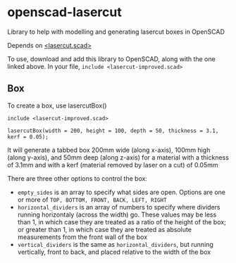 # openscad-lasercut
Library to help with modelling and generating lasercut boxes in OpenSCAD

Depends on [<lasercut.scad>](https://github.com/bmsleight/lasercut)

To use, download and add this library to OpenSCAD, along with the one linked above. In your file, `include <lasercut-improved.scad>`

## Box
To create a box, use lasercutBox()
```
include <lasercut-improved.scad>

lasercutBox(width = 200, height = 100, depth = 50, thickness = 3.1, kerf = 0.05);
```
It will generate a tabbed box 200mm wide (along x-axis), 100mm high (along y-axis), and 50mm deep (along z-axis) for a material with a thickness of 3.1mm and with a kerf (material removed by laser on a cut) of 0.05mm

There are three other options to control the box:
* `empty_sides` is an array to specify what sides are open. Options are one or more of `TOP, BOTTOM, FRONT, BACK, LEFT, RIGHT`
* `horizontal_dividers` is an array of numbers to specify where dividers running horizontaly (across the width) go. These values may be less than 1, in which case they are treated as a ratio of the height of the box; or greater than 1, in which case they are treated as absolute measurements from the front wall of the box
* `vertical_dividers` is the same as `horizontal_dividers`, but running vertically, front to back, and placed relative to the width of the box
